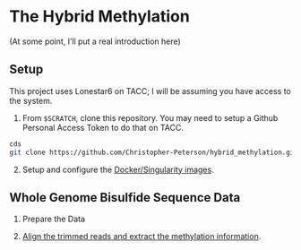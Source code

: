 
<!-- README.md is generated from README.Rmd. Please edit that file -->

# The Hybrid Methylation

(At some point, I’ll put a real introduction here)

## Setup

This project uses Lonestar6 on TACC; I will be assuming you have access
to the system.

1.  From `$SCRATCH`, clone this repository. You may need to setup a
    Github Personal Access Token to do that on TACC.

``` bash
cds
git clone https://github.com/Christopher-Peterson/hybrid_methylation.git
```

2.  Setup and configure the [Docker/Singularity images](docker/).

## Whole Genome Bisulfide Sequence Data

1.  Prepare the Data

2.  [Align the trimmed reads and extract the methylation
    information](alignment_experiments/).
